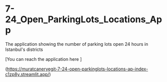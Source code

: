 # 7-24_Open_ParkingLots_Locations_App
The application showing the number of parking lots open 24 hours in Istanbul's districts

[You can reach the application here ]

(https://muratcaneryegit-7-24-open-parkinglots-locations-ap-index-c1zp8y.streamlit.app/)
